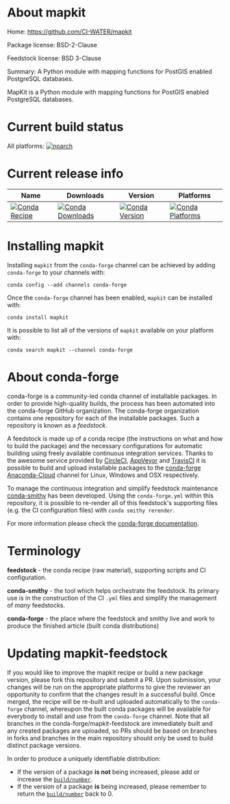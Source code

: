 About mapkit
============

Home: https://github.com/CI-WATER/mapkit

Package license: BSD-2-Clause

Feedstock license: BSD 3-Clause

Summary: A Python module with mapping functions for PostGIS enabled PostgreSQL databases.

MapKit is a Python module with mapping functions for PostGIS enabled
PostgreSQL databases.


Current build status
====================

All platforms:
[![noarch](https://img.shields.io/circleci/project/github/conda-forge/mapkit-feedstock/master.svg?label=noarch)](https://circleci.com/gh/conda-forge/mapkit-feedstock)

Current release info
====================

| Name | Downloads | Version | Platforms |
| --- | --- | --- | --- |
| [![Conda Recipe](https://img.shields.io/badge/recipe-mapkit-green.svg)](https://anaconda.org/conda-forge/mapkit) | [![Conda Downloads](https://img.shields.io/conda/dn/conda-forge/mapkit.svg)](https://anaconda.org/conda-forge/mapkit) | [![Conda Version](https://img.shields.io/conda/vn/conda-forge/mapkit.svg)](https://anaconda.org/conda-forge/mapkit) | [![Conda Platforms](https://img.shields.io/conda/pn/conda-forge/mapkit.svg)](https://anaconda.org/conda-forge/mapkit) |

Installing mapkit
=================

Installing `mapkit` from the `conda-forge` channel can be achieved by adding `conda-forge` to your channels with:

```
conda config --add channels conda-forge
```

Once the `conda-forge` channel has been enabled, `mapkit` can be installed with:

```
conda install mapkit
```

It is possible to list all of the versions of `mapkit` available on your platform with:

```
conda search mapkit --channel conda-forge
```


About conda-forge
=================

conda-forge is a community-led conda channel of installable packages.
In order to provide high-quality builds, the process has been automated into the
conda-forge GitHub organization. The conda-forge organization contains one repository
for each of the installable packages. Such a repository is known as a *feedstock*.

A feedstock is made up of a conda recipe (the instructions on what and how to build
the package) and the necessary configurations for automatic building using freely
available continuous integration services. Thanks to the awesome service provided by
[CircleCI](https://circleci.com/), [AppVeyor](http://www.appveyor.com/)
and [TravisCI](https://travis-ci.org/) it is possible to build and upload installable
packages to the [conda-forge](https://anaconda.org/conda-forge)
[Anaconda-Cloud](http://docs.anaconda.org/) channel for Linux, Windows and OSX respectively.

To manage the continuous integration and simplify feedstock maintenance
[conda-smithy](http://github.com/conda-forge/conda-smithy) has been developed.
Using the ``conda-forge.yml`` within this repository, it is possible to re-render all of
this feedstock's supporting files (e.g. the CI configuration files) with ``conda smithy rerender``.

For more information please check the [conda-forge documentation](https://conda-forge.org/docs/).

Terminology
===========

**feedstock** - the conda recipe (raw material), supporting scripts and CI configuration.

**conda-smithy** - the tool which helps orchestrate the feedstock.
                   Its primary use is in the construction of the CI ``.yml`` files
                   and simplify the management of *many* feedstocks.

**conda-forge** - the place where the feedstock and smithy live and work to
                  produce the finished article (built conda distributions)


Updating mapkit-feedstock
=========================

If you would like to improve the mapkit recipe or build a new
package version, please fork this repository and submit a PR. Upon submission,
your changes will be run on the appropriate platforms to give the reviewer an
opportunity to confirm that the changes result in a successful build. Once
merged, the recipe will be re-built and uploaded automatically to the
`conda-forge` channel, whereupon the built conda packages will be available for
everybody to install and use from the `conda-forge` channel.
Note that all branches in the conda-forge/mapkit-feedstock are
immediately built and any created packages are uploaded, so PRs should be based
on branches in forks and branches in the main repository should only be used to
build distinct package versions.

In order to produce a uniquely identifiable distribution:
 * If the version of a package **is not** being increased, please add or increase
   the [``build/number``](http://conda.pydata.org/docs/building/meta-yaml.html#build-number-and-string).
 * If the version of a package **is** being increased, please remember to return
   the [``build/number``](http://conda.pydata.org/docs/building/meta-yaml.html#build-number-and-string)
   back to 0.